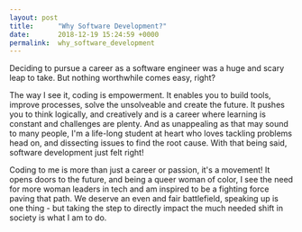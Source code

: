 ```yaml
---
layout: post
title:      "Why Software Development?"
date:       2018-12-19 15:24:59 +0000
permalink:  why_software_development
---
```


Deciding to pursue a career as a software engineer was a huge and scary leap to take. But nothing worthwhile comes easy, right? 

The way I see it, coding is empowerment. It enables you to build tools, improve processes, solve the unsolveable and create the future. It pushes you to think logically, and creatively and is a career where learning is constant and challenges are plenty. And as unappealing as that may sound to many people, I'm a life-long student at heart who loves tackling problems head on, and dissecting issues to find the root cause. With that being said, software development just felt right! 

Coding to me is more than just a career or passion, it's a movement! It opens doors to the future, and being a queer woman of color, I see the need for more woman leaders in tech and am inspired to be a fighting force paving that path. We deserve an even and fair battlefield, speaking up is one thing - but taking the step to directly impact the much needed shift in society is what I am to do. 
